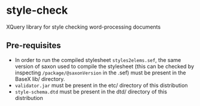 # style-check
XQuery library for style checking word-processing documents

## Pre-requisites
* In order to run the compiled stylesheet `styles2elems.sef`, the same version of saxon used to compile the stylesheet (this can be checked by inspecting `/package/@saxonVersion` in the .sef) must be present in the BaseX lib/ directory.
* `validator.jar` must be present in the etc/ directory of this distribution
* `style-schema.dtd` must be present in the dtd/ directory of this distribution
